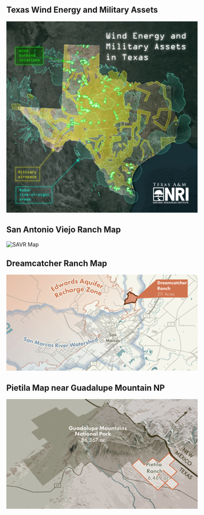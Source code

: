 ## Texas Wind Energy and Military Assets
 ![Texas Wind Map](https://github.com/garrett-w-powers/portfolio/blob/main/MTR%20map_edit.jpg)
## San Antonio Viejo Ranch Map
![SAVR Map](https://github.com/garrett-w-powers/portfolio/blob/main/SAV_brown_small.png)

## Dreamcatcher Ranch Map
![DC Map](https://github.com/garrett-w-powers/portfolio/blob/main/dreamcatcher_final.jpg)

## Pietila Map near Guadalupe Mountain NP
![Pietila Map](https://github.com/garrett-w-powers/portfolio/blob/main/pietila_map.png.jpg)